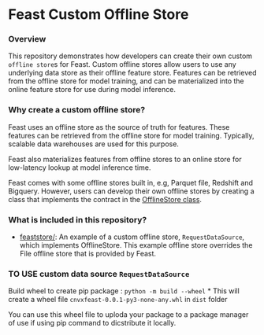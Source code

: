 # Feast Custom Offline Store


### Overview

This repository demonstrates how developers can create their own custom `offline store`s for Feast.
Custom offline stores allow users to use any underlying data store as their offline feature store. Features can be retrieved from the offline store for model training, and can be materialized into the online feature store for use during model inference.

### Why create a custom offline store?

Feast uses an offline store as the source of truth for features. These features can be retrieved from the offline store for model training. Typically, scalable data warehouses are used for this purpose.

Feast also materializes features from offline stores to an online store for low-latency lookup at model inference time.

Feast comes with some offline stores built in, e.g, Parquet file, Redshift and Bigquery. However, users can develop their own offline stores by creating a class that implements the contract in the [OfflineStore class](https://github.com/feast-dev/feast/blob/5e61a6f17c3b52f20b449214a4bb56bafa5cfcbc/sdk/python/feast/infra/offline_stores/offline_store.py#L41).

### What is included in this repository?

* [feaststore/](feaststore): An example of a custom offline store, `RequestDataSource`, which implements OfflineStore. This example offline store overrides the File offline store that is provided by Feast.


### TO USE custom data source `RequestDataSource`

Build wheel to create pip package : `python -m build --wheel`
    * This will create a wheel file `cnvxfeast-0.0.1-py3-none-any.whl` in `dist` folder

You can use this wheel file to uploda your package to a package manager of use if using pip command to dicstribute it locally.
